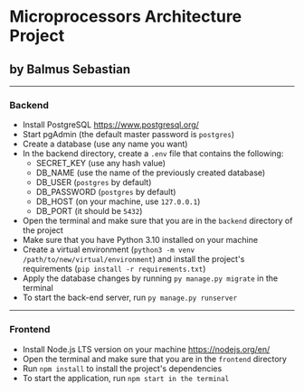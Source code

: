 # Microprocessors Architecture Project
## by Balmus Sebastian

---

### Backend
- Install PostgreSQL https://www.postgresql.org/
- Start pgAdmin (the default master password is `postgres`)
- Create a database (use any name you want)
- In the backend directory, create a `.env` file that contains the following:
  - SECRET_KEY (use any hash value)
  - DB_NAME (use the name of the previously created database)
  - DB_USER (`postgres` by default)
  - DB_PASSWORD (`postgres` by default)
  - DB_HOST (on your machine, use `127.0.0.1`)
  - DB_PORT (it should be `5432`)
- Open the terminal and make sure that you are in the `backend` directory of the project
- Make sure that you have Python 3.10 installed on your machine
- Create a virtual environment (`python3 -m venv /path/to/new/virtual/environment`) and install the project's requirements (`pip install -r requirements.txt`)
- Apply the database changes by running `py manage.py migrate` in the terminal
- To start the back-end server, run `py manage.py runserver`

---

### Frontend
- Install Node.js LTS version on your machine https://nodejs.org/en/
- Open the terminal and make sure that you are in the `frontend` directory
- Run `npm install` to install the project's dependencies
- To start the application, run `npm start in the terminal`
